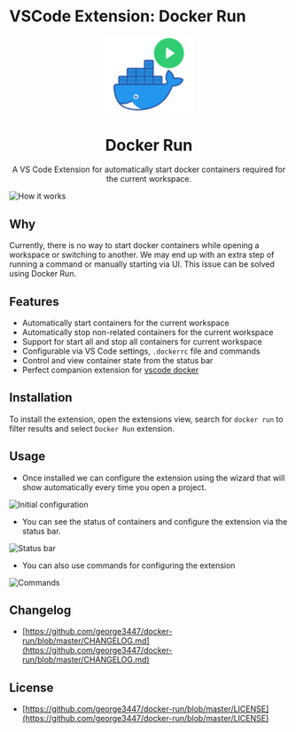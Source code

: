 # VSCode Extension: Docker Run

<!-- markdownlint-disable MD033 -->
<p align="center">
  <img
    width="160"
    src="https://raw.githubusercontent.com/george3447/docker-run/master/images/icon.png"
    alt="Docker Run - Logo"
  />
</p>

<h1 align="center">Docker Run</h1>

<p align="center"> A VS Code Extension for automatically start docker containers required for the current workspace. </p>

![How it works](/images/start-up.gif)

## Why

Currently, there is no way to start docker containers while opening a workspace or switching to another. We may end up with an extra step of running a command or manually starting via UI. This issue can be solved using Docker Run.

## Features

- Automatically start containers for the current workspace
- Automatically stop non-related containers for the current workspace
- Support for start all and stop all containers for current workspace
- Configurable via VS Code settings, `.dockerrc` file and commands
- Control and view container state from the status bar
- Perfect companion extension for [vscode docker](https://marketplace.visualstudio.com/items?itemName=ms-azuretools.vscode-docker)

## Installation

To install the extension, open the extensions view, search for `docker run` to filter results and select `Docker Run` extension.

## Usage

- Once installed we can configure the extension using the wizard that will show automatically every time you open a project.

![Initial configuration](/images/first-time-configuration.gif)

- You can see the status of containers and configure the extension via the status bar.

![Status bar](/images/status-bar.gif)

- You can also use commands for configuring the extension

![Commands](/images/commands.gif)

## Changelog

- [https://github.com/george3447/docker-run/blob/master/CHANGELOG.md](https://github.com/george3447/docker-run/blob/master/CHANGELOG.md)

## License

- [https://github.com/george3447/docker-run/blob/master/LICENSE](https://github.com/george3447/docker-run/blob/master/LICENSE)
